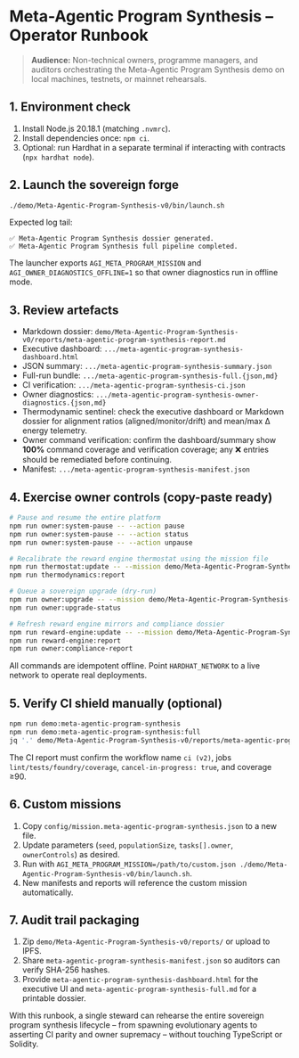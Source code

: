 # Meta-Agentic Program Synthesis – Operator Runbook

> **Audience:** Non-technical owners, programme managers, and auditors orchestrating the Meta-Agentic Program Synthesis demo on
> local machines, testnets, or mainnet rehearsals.

## 1. Environment check

1. Install Node.js 20.18.1 (matching `.nvmrc`).
2. Install dependencies once: `npm ci`.
3. Optional: run Hardhat in a separate terminal if interacting with contracts (`npx hardhat node`).

## 2. Launch the sovereign forge

```bash
./demo/Meta-Agentic-Program-Synthesis-v0/bin/launch.sh
```

Expected log tail:

```
✅ Meta-Agentic Program Synthesis dossier generated.
✅ Meta-Agentic Program Synthesis full pipeline completed.
```

The launcher exports `AGI_META_PROGRAM_MISSION` and `AGI_OWNER_DIAGNOSTICS_OFFLINE=1` so that owner diagnostics run in offline mode.

## 3. Review artefacts

- Markdown dossier: `demo/Meta-Agentic-Program-Synthesis-v0/reports/meta-agentic-program-synthesis-report.md`
- Executive dashboard: `.../meta-agentic-program-synthesis-dashboard.html`
- JSON summary: `.../meta-agentic-program-synthesis-summary.json`
- Full-run bundle: `.../meta-agentic-program-synthesis-full.{json,md}`
- CI verification: `.../meta-agentic-program-synthesis-ci.json`
- Owner diagnostics: `.../meta-agentic-program-synthesis-owner-diagnostics.{json,md}`
- Thermodynamic sentinel: check the executive dashboard or Markdown dossier for alignment ratios (aligned/monitor/drift) and
  mean/max Δ energy telemetry.
- Owner command verification: confirm the dashboard/summary show **100%** command coverage and verification coverage; any ❌
  entries should be remediated before continuing.
- Manifest: `.../meta-agentic-program-synthesis-manifest.json`

## 4. Exercise owner controls (copy-paste ready)

```bash
# Pause and resume the entire platform
npm run owner:system-pause -- --action pause
npm run owner:system-pause -- --action status
npm run owner:system-pause -- --action unpause

# Recalibrate the reward engine thermostat using the mission file
npm run thermostat:update -- --mission demo/Meta-Agentic-Program-Synthesis-v0/config/mission.meta-agentic-program-synthesis.json
npm run thermodynamics:report

# Queue a sovereign upgrade (dry-run)
npm run owner:upgrade -- --mission demo/Meta-Agentic-Program-Synthesis-v0/config/mission.meta-agentic-program-synthesis.json
npm run owner:upgrade-status

# Refresh reward engine mirrors and compliance dossier
npm run reward-engine:update -- --mission demo/Meta-Agentic-Program-Synthesis-v0/config/mission.meta-agentic-program-synthesis.json
npm run reward-engine:report
npm run owner:compliance-report
```

All commands are idempotent offline. Point `HARDHAT_NETWORK` to a live network to operate real deployments.

## 5. Verify CI shield manually (optional)

```bash
npm run demo:meta-agentic-program-synthesis
npm run demo:meta-agentic-program-synthesis:full
jq '.' demo/Meta-Agentic-Program-Synthesis-v0/reports/meta-agentic-program-synthesis-ci.json
```

The CI report must confirm the workflow name `ci (v2)`, jobs `lint/tests/foundry/coverage`, `cancel-in-progress: true`, and
coverage ≥90.

## 6. Custom missions

1. Copy `config/mission.meta-agentic-program-synthesis.json` to a new file.
2. Update parameters (`seed`, `populationSize`, `tasks[].owner`, `ownerControls`) as desired.
3. Run with `AGI_META_PROGRAM_MISSION=/path/to/custom.json ./demo/Meta-Agentic-Program-Synthesis-v0/bin/launch.sh`.
4. New manifests and reports will reference the custom mission automatically.

## 7. Audit trail packaging

1. Zip `demo/Meta-Agentic-Program-Synthesis-v0/reports/` or upload to IPFS.
2. Share `meta-agentic-program-synthesis-manifest.json` so auditors can verify SHA-256 hashes.
3. Provide `meta-agentic-program-synthesis-dashboard.html` for the executive UI and `meta-agentic-program-synthesis-full.md` for a
   printable dossier.

With this runbook, a single steward can rehearse the entire sovereign program synthesis lifecycle – from spawning evolutionary
agents to asserting CI parity and owner supremacy – without touching TypeScript or Solidity.
